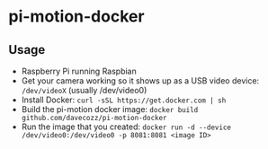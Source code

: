 # pi-motion-docker

## Usage
- Raspberry Pi running Raspbian
- Get your camera working so it shows up as a USB video device: `/dev/videoX` (usually /dev/video0)
- Install Docker: `curl -sSL https://get.docker.com | sh`
- Build the pi-motion docker image: `docker build github.com/davecozz/pi-motion-docker`
- Run the image that you created: `docker run -d --device /dev/video0:/dev/video0 -p 8081:8081 <image ID>`
